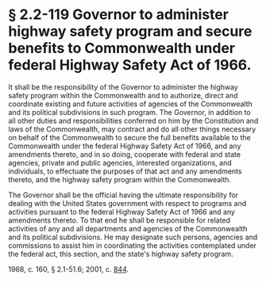 # § 2.2-119 Governor to administer highway safety program and secure benefits to Commonwealth under federal Highway Safety Act of 1966.

<p>It shall be the responsibility of the Governor to administer the highway safety program within the Commonwealth and to authorize, direct and coordinate existing and future activities of agencies of the Commonwealth and its political subdivisions in such program. The Governor, in addition to all other duties and responsibilities conferred on him by the Constitution and laws of the Commonwealth, may contract and do all other things necessary on behalf of the Commonwealth to secure the full benefits available to the Commonwealth under the federal Highway Safety Act of 1966, and any amendments thereto, and in so doing, cooperate with federal and state agencies, private and public agencies, interested organizations, and individuals, to effectuate the purposes of that act and any amendments thereto, and the highway safety program within the Commonwealth.</p><p>The Governor shall be the official having the ultimate responsibility for dealing with the United States government with respect to programs and activities pursuant to the federal Highway Safety Act of 1966 and any amendments thereto. To that end he shall be responsible for related activities of any and all departments and agencies of the Commonwealth and its political subdivisions. He may designate such persons, agencies and commissions to assist him in coordinating the activities contemplated under the federal act, this section, and the state's highway safety program.</p><p>1968, c. 160, § 2.1-51.6; 2001, c. <a href='http://lis.virginia.gov/cgi-bin/legp604.exe?011+ful+CHAP0844'>844</a>.</p>